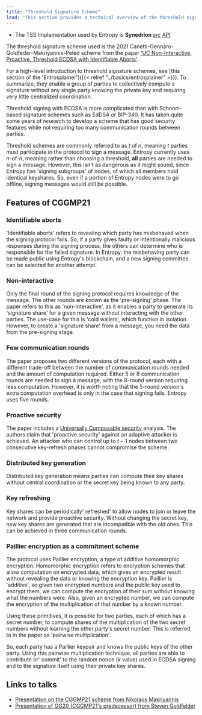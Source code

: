 ```yaml
---
title: "Threshold Signature Scheme"
lead: "This section provides a technical overview of the threshold signature scheme employed by Entropy, highlighting its key features, security properties, and the underlying cryptographic primitives."
---
```


- The TSS Implementation used by Entropy is **Synedrion** [src](https://github.com/entropyxyz/synedrion) [API](https://docs.rs/synedrion)

The threshold signature scheme used is the 2021 Canetti-Gennaro-Goldfeder-Makriyannis-Peled scheme from the paper ['UC Non-Interactive, Proactive, Threshold ECDSA with Identifiable Aborts'](https://eprint.iacr.org/2021/060).

For a high-level introduction to threshold signature schemes, see [this section of the 'Entrosplainer']({{< relref "../basics/entrosplainer" >}}). To summarize, they enable a group of parties to collectively compute a signature without any single party knowing the private key and requiring very little centralized coordination.

Threshold signing with ECDSA is more complicated than with Schnorr-based signature schemes such as EdDSA or BIP-340. It has taken quite some years of research to develop a scheme that has good security features while not requiring too many communication rounds between parties.

Threshold schemes are commonly referred to as $t$ of $n$, meaning $t$ parties must participate in the protocol to sign a message. Entropy currently uses $n$-of-$n$, meaning rather than choosing a threshold, **all** parties are needed to sign a message. However, this isn't as dangerous as it might sound, since Entropy has 'signing subgroups' of nodes, of which all members hold identical keyshares. So, even if a portion of Entropy nodes were to go offline, signing messages would still be possible.

## Features of CGGMP21

### Identifiable aborts

'Identifiable aborts' refers to revealing which party has misbehaved when the signing protocol fails. So, if a party gives faulty or intentionally malicious responses during the signing process, the others can determine who is responsible for the failed signature. In Entropy, the misbehaving party can be made public using Entropy's blockchain, and a new signing committee can be selected for another attempt.

### Non-interactive

Only the final round of the signing protocol requires knowledge of the message. The other rounds are known as the 'pre-signing' phase. The paper refers to this as 'non-interactive', as it enables a party to generate its 'signature share' for a given message without interacting with the other parties. The use-case for this is 'cold wallets', which function in isolation. However, to create a 'signature share' from a message, you need the data from the pre-signing stage.

### Few communication rounds

The paper proposes two different versions of the protocol, each with a different trade-off between the number of communication rounds needed and the amount of computation required. Either 5 or 8 communication rounds are needed to sign a message, with the 8-round version requiring less computation. However, it is worth noting that the 5-round version's extra computation overhead is only in the case that signing fails. Entropy uses five rounds.

### Proactive security

The paper includes a [Universally Composable security](https://eprint.iacr.org/2000/067.pdf) analysis. The authors claim that 'proactive security' against an adaptive attacker is achieved. An attacker who can control up to $t - 1$ nodes between two consecutive key-refresh phases cannot compromise the scheme.

### Distributed key generation

Distributed key generation means parties can compute their key shares without central coordination or the secret key being known to any party.

### Key refreshing

Key shares can be periodically' refreshed' to allow nodes to join or leave the network and provide proactive security. Without changing the secret key, new key shares are generated that are incompatible with the old ones. This can be achieved in three communication rounds.

### Paillier encryption as a commitment scheme

The protocol uses Paillier encryption, a type of additive homomorphic encryption. Homomorphic encryption refers to encryption schemes that allow computation on encrypted data, which gives an encrypted result without revealing the data or knowing the encryption key. Paillier is 'additive', so given two encrypted numbers and the public key used to encrypt them, we can compute the encryption of their sum without knowing what the numbers were. Also, given an encrypted number, we can compute the encryption of the multiplication of that number by a known number. 

Using these primitives, it is possible for two parties, each of which has a secret number, to compute shares of the multiplication of the two secret numbers without learning the other party's secret number. This is referred to in the paper as 'pairwise multiplication'.

So, each party has a Paillier keypair and knows the public keys of the other party. Using this pairwise multiplication technique, all parties are able to contribute or' commit' to the random nonce ($k$ value) used in ECDSA signing and to the signature itself using their private key shares.

## Links to talks

- [Presentation on the CGGMP21 scheme from Nikolaos Makriyannis](https://www.fireblocks.com/blog/ccs-threshold-ecdsa)
- [Presentation of GG20 (CGGMP21's predecessor) from Steven Goldfelder](https://youtu.be/wtxH3PuMAgQ)
